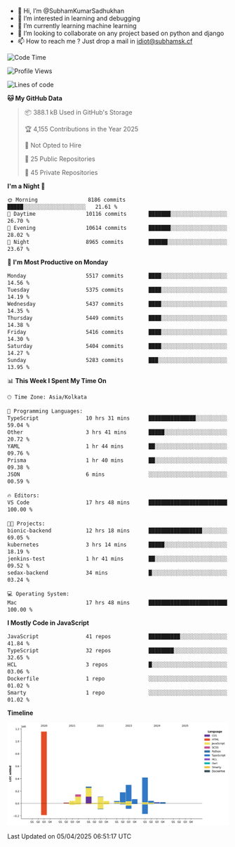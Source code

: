 - 👋 Hi, I’m @SubhamKumarSadhukhan
- 👀 I’m interested in learning and debugging
- 🌱 I’m currently learning machine learning
- 💞️ I’m looking to collaborate on any project based on python and django
- 📫 How to reach me ?
      Just drop a mail in idiot@subhamsk.cf

<!---
SubhamKumarSadhukhan/SubhamKumarSadhukhan is a ✨ special ✨ repository because its `README.md` (this file) appears on your GitHub profile.
You can click the Preview link to take a look at your changes.
--->


<!--START_SECTION:waka-->
![Code Time](http://img.shields.io/badge/Code%20Time-2%2C827%20hrs%2054%20mins-blue)

![Profile Views](http://img.shields.io/badge/Profile%20Views-0-blue)

![Lines of code](https://img.shields.io/badge/From%20Hello%20World%20I%27ve%20Written-2.8%20million%20lines%20of%20code-blue)

**🐱 My GitHub Data** 

> 📦 388.1 kB Used in GitHub's Storage 
 > 
> 🏆 4,155 Contributions in the Year 2025
 > 
> 🚫 Not Opted to Hire
 > 
> 📜 25 Public Repositories 
 > 
> 🔑 45 Private Repositories 
 > 
**I'm a Night 🦉** 

```text
🌞 Morning                8186 commits        █████░░░░░░░░░░░░░░░░░░░░   21.61 % 
🌆 Daytime                10116 commits       ███████░░░░░░░░░░░░░░░░░░   26.70 % 
🌃 Evening                10614 commits       ███████░░░░░░░░░░░░░░░░░░   28.02 % 
🌙 Night                  8965 commits        ██████░░░░░░░░░░░░░░░░░░░   23.67 % 
```
📅 **I'm Most Productive on Monday** 

```text
Monday                   5517 commits        ████░░░░░░░░░░░░░░░░░░░░░   14.56 % 
Tuesday                  5375 commits        ████░░░░░░░░░░░░░░░░░░░░░   14.19 % 
Wednesday                5437 commits        ████░░░░░░░░░░░░░░░░░░░░░   14.35 % 
Thursday                 5449 commits        ████░░░░░░░░░░░░░░░░░░░░░   14.38 % 
Friday                   5416 commits        ████░░░░░░░░░░░░░░░░░░░░░   14.30 % 
Saturday                 5404 commits        ████░░░░░░░░░░░░░░░░░░░░░   14.27 % 
Sunday                   5283 commits        ███░░░░░░░░░░░░░░░░░░░░░░   13.95 % 
```


📊 **This Week I Spent My Time On** 

```text
🕑︎ Time Zone: Asia/Kolkata

💬 Programming Languages: 
TypeScript               10 hrs 31 mins      ███████████████░░░░░░░░░░   59.04 % 
Other                    3 hrs 41 mins       █████░░░░░░░░░░░░░░░░░░░░   20.72 % 
YAML                     1 hr 44 mins        ██░░░░░░░░░░░░░░░░░░░░░░░   09.76 % 
Prisma                   1 hr 40 mins        ██░░░░░░░░░░░░░░░░░░░░░░░   09.38 % 
JSON                     6 mins              ░░░░░░░░░░░░░░░░░░░░░░░░░   00.59 % 

🔥 Editors: 
VS Code                  17 hrs 48 mins      █████████████████████████   100.00 % 

🐱‍💻 Projects: 
bionic-backend           12 hrs 18 mins      █████████████████░░░░░░░░   69.05 % 
kubernetes               3 hrs 14 mins       █████░░░░░░░░░░░░░░░░░░░░   18.19 % 
jenkins-test             1 hr 41 mins        ██░░░░░░░░░░░░░░░░░░░░░░░   09.52 % 
sedax-backend            34 mins             █░░░░░░░░░░░░░░░░░░░░░░░░   03.24 % 

💻 Operating System: 
Mac                      17 hrs 48 mins      █████████████████████████   100.00 % 
```

**I Mostly Code in JavaScript** 

```text
JavaScript               41 repos            ██████████░░░░░░░░░░░░░░░   41.84 % 
TypeScript               32 repos            ████████░░░░░░░░░░░░░░░░░   32.65 % 
HCL                      3 repos             █░░░░░░░░░░░░░░░░░░░░░░░░   03.06 % 
Dockerfile               1 repo              ░░░░░░░░░░░░░░░░░░░░░░░░░   01.02 % 
Smarty                   1 repo              ░░░░░░░░░░░░░░░░░░░░░░░░░   01.02 % 
```



**Timeline**

![Lines of Code chart](https://raw.githubusercontent.com/SubhamKumarSadhukhan/SubhamKumarSadhukhan/main/assets/bar_graph.png)


 Last Updated on 05/04/2025 06:51:17 UTC
<!--END_SECTION:waka-->
